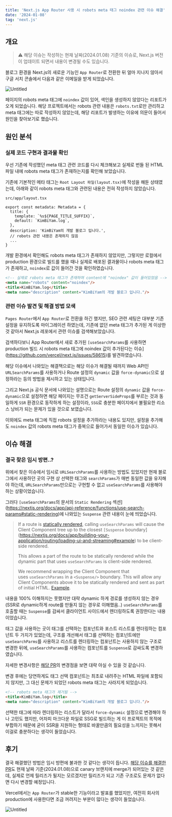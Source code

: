 ```yaml
---
title: 'Next.js App Router 사용 시 robots meta 태그 noindex 관련 이슈 해결'
date: '2024-01-08'
tag: 'next.js'
---
```


## 개요

> ⚠️ 해당 이슈는 작성하는 현재 날짜(2024.01.08) 기준의 이슈로, Next.js 버전이 업데이트 되면서 내용이 변경될 수도 있습니다.
> 

블로그 환경을 Next.js의 새로운 기능인 `App Router`로 전환한 뒤 얼마 지나지 않아서 구글 서치 콘솔에서 다음과 같은 이메일을 받게 되었습니다.

![Untitled](/images/posts/next.js/next-robots-meta-noindex-issue_1.png)

페이지의 robots meta 태그에 `noindex` 값이 있어, 색인을 생성하지 않았다는 리포트가 오게 되었습니다.
해당 프로젝트에서는 robots 관련 내용은 `robots.txt`로만 관리하고 meta 태그에는 따로 작성하지 않았는데, 해당 리포트가 발생하는 이유에 의문이 들어서 원인을 찾아보기로 했습니다.

## 원인 분석

### 실제 코드 구현과 결과물 확인

우선 기존에 작성했던 meta 태그 관련 코드를 다시 체크해보고 실제로 번들 된 HTML 파일 내에 robots meta 태그가 존재하는지를 확인해 보았습니다.

기존에 기본적인 메타 태그는 `Root Layout 파일(layout.tsx)`에 작성을 해둔 상태였는데, 아래와 같이 robots meta 태그와 관련된 내용은 전혀 작성하지 않았습니다.

`src/app/layout.tsx`

```tsx
export const metadata: Metadata = {
  title: {
    template: `%s${PAGE_TITLE_SUFFIX}`,
    default: `KimBiYam.log`,
  },
  description: 'KimBiYam의 개발 블로그 입니다.',
  // robots 관련 내용은 존재하지 않음
  ...
}
```

개발 환경에서 확인해도 robots meta 태그가 존재하지 않았지만, 그렇지만 로컬에서 production 환경으로 빌드를 했을 때나 실제로 배포된 결과물이나 robots meta 태그가 존재하고, `noindex`로 값이 들어간 것을 확인하였습니다.

```html
<!-- 실제로 robots meta 태그가 존재하며 content에 "noindex" 값이 들어있었음 -->
<meta name="robots" content="noindex"/>
<title>KimBiYam.log</title>
<meta name="description" content="KimBiYam의 개발 블로그 입니다."/>
```

### 관련 이슈 발견 및 해결 방법 모색

`Pages Router`에서 `App Router`로 전환을 하긴 했지만, SEO 관련 세팅은 대부분 기존 설정을 유지하도록 마이그레이션 하였는데, 기존에 없던 meta 태그가 추가된 게 이상한 것 같아서 Next.js 레포에서 관련 이슈를 검색해보았습니다.

검색하다보니 App Router에서 새로 추가된 `[useSearchParams`를 사용하면 production 빌드 시 robots meta 태그에 noindex 값이 추가된다는 이슈](https://github.com/vercel/next.js/issues/58615)를 발견하였습니다.

해당 이슈에서 나와있는 해결책으로는 해당 이슈가 해결될 때까지 Web API인 `URLSearchParams`를 사용하거나 Route 설정의 `dynamic` 값을 `force-dynamic`으로 설정하라는 등의 방법을 제시하고 있는 상태입니다.

그리고 Next.js 공식 문서에 나와있는 설명으로는 Route 설정의 `dynamic` 값을 `force-dynamic`으로 설정하면 해당 페이지는 무조건 `getServerSideProps`를 부르는 것과 동일하게 `SSR` 환경으로 동작하게 하는 설정이라, `SSG`로 충분한 페이지에서 불필요한 리소스 낭비가 되는 문제가 있을 것으로 보였습니다.

이외에도 meta 태그에 직접 robots 설정을 추가하라는 내용도 있지만, 설정을 추가해도 `noindex` 값의 robots meta 태그가 중복으로 들어가서 동일한 이슈가 있습니다.

## 이슈 해결

### 결국 찾은 임시 방편..?

위에서 찾은 이슈에서 임시로 `URLSearchParams`를 사용하는 방법도 있었지만 현재 블로그에서 사용하던 곳의 구현 상 선택한 태그와 `searchParams`가 매번 동일한 값을 유지해야 하는데, `URLSearchParams`만으로는 구현할 수 없고 `useSearchParams`를 사용해야 하는 상황이었습니다.

그러다 `[useSearchParams`의 문서의 `Static Rendering` 섹션](https://nextjs.org/docs/app/api-reference/functions/use-search-params#static-rendering)에 나와있는 `Suspense` 관련 내용이 눈에 띄었습니다.

> If a route is [statically rendered](https://nextjs.org/docs/app/building-your-application/rendering/server-components#static-rendering-default), calling `useSearchParams` will cause the Client Component tree up to the closest `[Suspense` boundary](https://nextjs.org/docs/app/building-your-application/routing/loading-ui-and-streaming#example) to be client-side rendered.
> 
> 
> This allows a part of the route to be statically rendered while the dynamic part that uses `useSearchParams` is client-side rendered.
> 
> We recommend wrapping the Client Component that uses `useSearchParams` in a `<Suspense/>` boundary. This will allow any Client Components above it to be statically rendered and sent as part of initial HTML. [Example](https://nextjs.org/docs/app/api-reference/functions/use-search-params#static-rendering).
> 

내용을 100% 이해하지는 못했지만 대략 dynamic 하게 경로를 생성하지 않는 경우(SSR로 dynamic하게 route를 만들지 않는 경우로 이해했음..) `useSearchParams`를 호출할 때는 `Suspense`를 감싸서 클라이언트 사이드에서 렌더링하도록 권장한다는 내용이었습니다.

태그 값을 사용하는 곳이 태그를 선택하는 컴포넌트와 포스트 리스트를 렌더링하는 컴포넌트 두 가지가 있었는데, 구조를 개선해서 태그를 선택하는 컴포넌트에만 `useSearchParms`를 사용하고 리스트를 렌더링하는 컴포넌트는 사용하지 않는 구조로 변경한 뒤에, `useSearchParams`를 사용하는 컴포넌트를 `Suspense`로 감싸도록 변경하였습니다.

자세한 변경사항은 [해당 PR](https://github.com/KimBiYam/KimBiYam.log/pull/230/files)의 변경점을 보면 대략 아실 수 있을 것 같습니다.

변경 후에는 당연하게도 태그 선택 컴포넌트는 최초로 내려주는 HTML 파일에 포함되지 않지만, 그 대신 문제가 되었던 robots meta 태그는 사라지게 되었습니다.

```html
<!-- robots meta 태그가 제거됨 -->
<title>KimBiYam.log</title>
<meta name="description" content="KimBiYam의 개발 블로그 입니다."/>
```

선택한 태그에 따라 렌더링하는 리스트가 달라서 `force-dynamic` 설정으로 변경해야 하나 고민도 했지만, 어차피 마크다운 파일로 SSG로 빌드하는 게 이 프로젝트의 목적에 부합하기 때문에 굳이 SSR을 지원하는 형태로 바꿀만큼의 필요성을 느끼지는 못해서 이걸로 충분하다는 생각이 들었습니다.

## 후기

결국 해결했던 방법은 임시 방편에 불과한 것 같다는 생각이 듭니다. [해당 이슈를 해결한 PR](https://github.com/vercel/next.js/pull/59531)도 현재 날짜 기준(2024.01.08)으로 canary 브랜치에 merge가 되어있는 것 같은데, 실제로 언제 릴리즈가 될지는 모르겠지만 릴리즈가 되고 기존 구조로도 문제가 없다면 다시 변경할 예정입니다.

Vercel에서는 `App Router`가 stable한 기능이라고 발표를 했었지만, 여전히 회사의 production에 사용한다면 조금 꺼려지는 부분이 많다는 생각이 들었습니다.

![Untitled](/images/posts/next.js/next-robots-meta-noindex-issue_2.png)